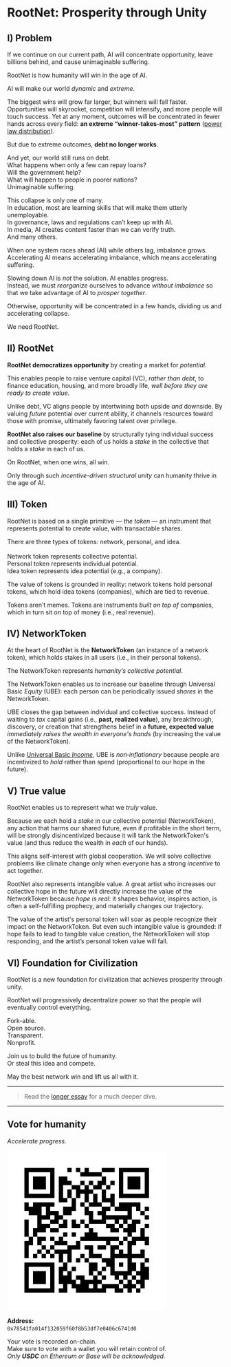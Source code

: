 # RootNet: Prosperity through Unity

## I) Problem

If we continue on our current path, AI will concentrate opportunity, leave billions behind, and cause unimaginable suffering.

RootNet is how humanity will win in the age of AI.

AI will make our world *dynamic* and *extreme*.

The biggest wins will grow far larger, but winners will fall faster. Opportunities will skyrocket, competition will intensify, and more people will touch success. Yet at any moment, outcomes will be concentrated in fewer hands across every field: **an extreme “winner-takes-most” pattern** ([power law distribution](https://en.wikipedia.org/wiki/Power_law)).

But due to extreme outcomes, **debt no longer works**.

And yet, our world still runs on debt.<br/>
What happens when only a few can repay loans?<br/>
Will the government help?<br/>
What will happen to people in poorer nations?<br/>
Unimaginable suffering.

This collapse is only one of many.<br/>
In education, most are learning skills that will make them utterly unemployable.<br/>
In governance, laws and regulations can’t keep up with AI.<br/>
In media, AI creates content faster than we can verify truth.<br/>
And many others.

When one system races ahead (AI) while others lag, imbalance grows.<br/>
Accelerating AI means accelerating imbalance, which means accelerating suffering. 

Slowing down AI is *not* the solution. AI enables progress.<br/>
Instead, we must *reorganize* ourselves to advance *without imbalance* so that we take advantage of AI to *prosper together*.

Otherwise, opportunity will be concentrated in a few hands, dividing us and accelerating collapse.

We need RootNet.

## II) RootNet

**RootNet democratizes opportunity** by creating a market for *potential*.

This enables people to raise venture capital (VC), *rather than debt*, to finance education, housing, and more broadly life, *well before they are ready to create value*.

Unlike debt, VC aligns people by intertwining both upside *and* downside. By valuing _future_ potential over current ability, it channels resources toward those with promise, ultimately favoring talent over privilege.

**RootNet also raises our baseline** by structurally tying individual success and collective prosperity: each of us holds a *stake* in the collective that holds a *stake* in each of us. 

On RootNet, when one wins, all win.

Only through such *incentive-driven structural unity* can humanity thrive in the age of AI.

## III) Token

RootNet is based on a single primitive — *the token* — an instrument that represents potential to create value, with transactable shares. 

There are three types of tokens: network, personal, and idea.<br/>  
Network token represents collective potential.<br/>
Personal token represents individual potential.<br/>
Idea token represents idea potential (e.g., a company).

The value of tokens is grounded in reality: network tokens hold personal tokens, which hold idea tokens (companies), which are tied to revenue. 

Tokens aren’t memes. Tokens are instruments *built on top of* companies, which in turn sit on top of money (i.e., real revenue).

## IV) NetworkToken

At the heart of RootNet is the **NetworkToken** (an instance of a network token), which holds stakes in all users (i.e., in their personal tokens).

The NetworkToken represents _humanity’s collective potential_.

The NetworkToken enables us to increase our baseline through Universal Basic *Equity* (UBE): each person can be periodically issued *shares* in the NetworkToken.

UBE closes the gap between individual and collective success. Instead of waiting to _tax_ capital gains (i.e., **past, realized value**), any breakthrough, discovery, or creation that strengthens belief in a **future, expected value** _immediately raises the wealth in everyone's hands_ (by increasing the value of the NetworkToken).

Unlike [Universal Basic *Income*](https://en.wikipedia.org/wiki/Universal_basic_income), UBE is *non‑inflationary* because people are incentivized to *hold* rather than spend (proportional to our hope in the future).

## V) True value

RootNet enables us to represent what we _truly_ value.

Because we each hold a *stake* in our collective potential (NetworkToken), any action that harms our shared future, even if profitable in the short term, will be strongly disincentivized because it will tank the NetworkToken's value (and thus reduce the wealth in *each* of our hands).

This aligns self-interest with global cooperation. We will solve collective problems like climate change only when everyone has a strong _incentive_ to act together.

RootNet also represents intangible value. A great artist who increases our collective hope in the future will directly increase the value of the NetworkToken because *hope is real*: it shapes behavior, inspires action, is often a self-fulfilling prophecy, and materially changes our trajectory.

The value of the artist's personal token will soar as people recognize their impact on the NetworkToken. But even such intangible value is grounded: if hope fails to lead to tangible value creation, the NetworkToken will stop responding, and the artist’s personal token value will fall.

## VI) Foundation for Civilization

RootNet is a new foundation for civilization that achieves prosperity through unity.

RootNet will progressively decentralize power so that the people will eventually control everything.

Fork-able.<br/>
Open source.<br/>
Transparent.<br/>
Nonprofit.<br/>

Join us to build the future of humanity.<br/>
Or steal this idea and compete.

May the best network win and lift us all with it.

---

> Read the [longer essay](RootNet/RootNet.md) for a much deeper dive.

---

## Vote for humanity

*Accelerate progress.*

![Vote QR Code](RootNet/appendix/assets/vote-address.png)

**Address:**  
`0x78541fa014f132059f60f8b53df7e0406c6741d0`

Your vote is recorded on-chain.<br/>
Make sure to vote with a wallet you will retain control of.<br/>
*Only **USDC** on Ethereum or Base will be acknowledged.*

